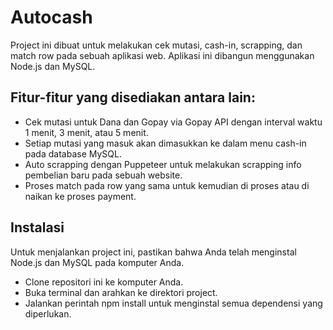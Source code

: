 # Autocash
Project ini dibuat untuk melakukan cek mutasi, cash-in, scrapping, dan match row pada sebuah aplikasi web. Aplikasi ini dibangun menggunakan Node.js dan MySQL.

## Fitur-fitur yang disediakan antara lain:
- Cek mutasi untuk Dana dan Gopay via Gopay API dengan interval waktu 1 menit, 3 menit, atau 5 menit.
- Setiap mutasi yang masuk akan dimasukkan ke dalam menu cash-in pada database MySQL.
- Auto scrapping dengan Puppeteer untuk melakukan scrapping info pembelian baru pada sebuah website.
- Proses match pada row yang sama untuk kemudian di proses atau di naikan ke proses payment.

## Instalasi
Untuk menjalankan project ini, pastikan bahwa Anda telah menginstal Node.js dan MySQL pada komputer Anda.

- Clone repositori ini ke komputer Anda.
- Buka terminal dan arahkan ke direktori project.
- Jalankan perintah npm install untuk menginstal semua dependensi yang diperlukan.
